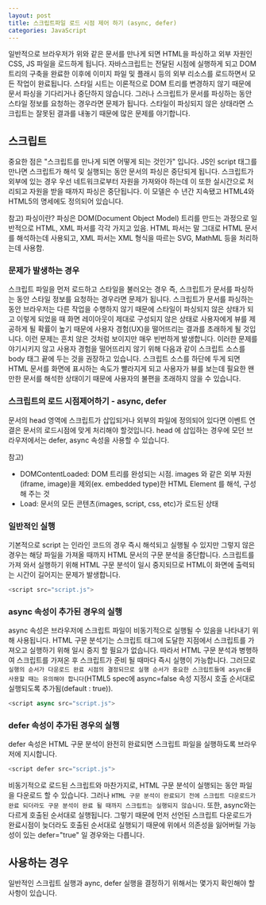 ```yaml
---
layout: post
title: 스크립트파일 로드 시점 제어 하기 (async, defer)
categories: JavaScript
---
```



일반적으로 브라우저가 위와 같은 문서를 만나게 되면 HTML을 파싱하고 외부 자원인 CSS, JS 파일을 로드하게 됩니다. 자바스크립트는 전달된 시점에 실행하게 되고 DOM 트리의 구축을 완료한 이후에 이미지 파일 및 플래시 등의 외부 리소스를 로드하면서 모든 작업이 완료됩니다. 스타일 시트는 이론적으로 DOM 트리를 변경하지 않기 때문에 문서 파싱을 기다리거나 중단하지 않습니다. 그러나 스크립트가 문서를 파싱하는 동안 스타일 정보를 요청하는 경우라면 문제가 됩니다. 스타일이 파싱되지 않은 상태라면 스크립트는 잘못된 결과를 내놓기 때문에 많은 문제를 야기합니다.


## 스크립트
중요한 점은 "스크립트를 만나게 되면 어떻게 되는 것인가" 입니다. JS인 script 태그를 만나면 스크립트가 해석 및 실행되는 동안 문서의 파싱은 중단되게 됩니다. 스크립트가 외부에 있는 경우 우선 네트워크로부터 자원을 가져와야 하는데 이 또한 실시간으로 처리되고 자원을 받을 때까지 파싱은 중단됩니다. 이 모델은 수 년간 지속됐고 HTML4와 HTML5의 명세에도 정의되어 있습니다.

참고) 파싱이란? 파싱은 DOM(Document Object Model) 트리를 만드는 과정으로 일반적으로 HTML, XML 파서를 각각 가지고 있음. HTML 파서는 말 그대로 HTML 문서를 해석하는데 사용되고, XML 파서는 XML 형식을 따르는 SVG, MathML 등을 처리하는데 사용함.

### 문제가 발생하는 경우
스크립트 파일을 먼저 로드하고 스타일을 불러오는 경우 즉, 스크립트가 문서를 파싱하는 동안 스타일 정보를 요청하는 경우라면 문제가 됩니다. 스크립트가 문서를 파싱하는 동안 브라우저는 다른 작업을 수행하지 않기 때문에 스타일이 파싱되지 않은 상태가 되고 이렇게 되었을 때 화면 레이아웃이 제대로 구성되지 않은 상태로 사용자에게 뷰를 제공하게 될 확률이 높기 때문에 사용자 경험(UX)을 떨어뜨리는 결과를 초래하게 될 것입니다. 이런 문제는 흔치 않은 것처럼 보이지만 매우 빈번하게 발생합니다. 이러한 문제를 야기시키지 않고 사용자 경험을 떨어뜨리지 않기 위해 다음과 같이 스크립트 소스를 body 태그 끝에 두는 것을 권장하고 있습니다. 스크립트 소스를 하단에 두게 되면 HTML 문서를 화면에 표시하는 속도가 빨라지게 되고 사용자가 뷰를 보는데 필요한 왠만한 문서를 해석한 상태이기 때문에 사용자의 불편을 초래하지 않을 수 있습니다.


### 스크립트의 로드 시점제어하기 - async, defer
문서의 head 영역에 스크립트가 삽입되거나 외부의 파일에 정의되어 있다면 이벤트 연결은 문서의 로드시점에 맞게 처리해야 할것입니다. head 에 삽입하는 경우에 모던 브라우저에서는 defer, async 속성을 사용할 수 있습니다.

참고)
- DOMContentLoaded: DOM 트리를 완성되는 시점. images 와 같은 외부 자원(iframe, image)을 제외(ex. embedded type)한 HTML Element 를 해석, 구성해 주는 것
- Load: 문서의 모든 콘텐츠(images, script, css, etc)가 로드된 상태





### 일반적인 실행
기본적으로 script 는 인라인 코드의 경우 즉시 해석되고 실행될 수 있지만 그렇지 않은 경우는 해당 파일을 가져올 때까지 HTML 문서의 구문 분석을 중단합니다. 스크립트를 가져 와서 실행하기 위해 HTML 구문 분석이 일시 중지되므로 HTML이 화면에 출력되는 시간이 길어지는 문제가 발생합니다.

```js
<script src="script.js">
```

### async 속성이 추가된 경우의 실행

async 속성은 브라우저에 스크립트 파일이 비동기적으로 실행될 수 있음을 나타내기 위해 사용됩니다. HTML 구문 분석기는 스크립트 태그에 도달한 지점에서 스크립트를 가져오고 실행하기 위해 일시 중지 할 필요가 없습니다. 따라서 HTML 구문 분석과 병행하여 스크립트를 가져온 후 스크립트가 준비 될 때마다 즉시 실행이 가능합니다. 그러므로 `실행의 순서가 다운로드 완료 시점의 결정되므로 실행 순서가 중요한 스크립트들에 async를 사용할 때는 유의해야 합니다`(HTML5 spec에 async=false 속성 지정시 호출 순서대로 실행되도록 추가됨(default : true)).


```js
<script async src="script.js">
```

### defer 속성이 추가된 경우의 실행

defer 속성은 HTML 구문 분석이 완전히 완료되면 스크립트 파일을 실행하도록 브라우저에 지시합니다.

```js
<script defer src="script.js">
```

비동기적으로 로드된 스크립트와 마찬가지로, HTML 구문 분석이 실행되는 동안 파일을 다운로드 할 수 있습니다. 그러나 `HTML 구문 분석이 완료되기 전에 스크립트 다운로드가 완료 되더라도 구문 분석이 완료 될 때까지 스크립트는 실행되지 않습니다`. 또한, async와는 다르게 호출된 순서대로 실행됩니다.
그렇기 때문에 먼저 선언된 스크립트 다운로드가 완료시점이 늦더라도 호출된 순서대로 실행되기 때문에 위에서 의존성을 잃어버릴 가능성이 있는 defer="true" 일 경우와는 다릅니다.

## 사용하는 경우
일반적인 스크립트 실행과 aync, defer 실행을 결정하기 위해서는 몇가지 확인해야 할 사항이 있습니다.

### <script> 요소는 어디에 있는가?

script 요소가 문서 맨 끝에 있지 않으면 스크립트의 비동기 및 지연 실행이 더 중요합니다. HTML 문서는 첫 번째 여는 <html> 요소부터 닫히는 순서로 파싱됩니다. 외부 소스 JavaScript 파일이 닫는 </body> 요소 바로 앞에 있으면, async 또는 defer 속성을 사용하는 것이 큰 효과가 없습니다(HTML 파서가 그 시점까지 문서의 대다수를 완성 했기 때문에 지연에 의미가 크게 없다는 것이다).

### 스크립트 자체가 포함되어 있는가?

다른 파일들에 종속적이지 않거나 종속성 자체가 없는 스크립트 파일의 경우 async 속성이 특히 유용합니다. 파일이 어느 지점에서 실행되는지 정확히 알 필요가 없기 때문에 비동기 로드가 가장 적합합니다.

### 스크립트가 완전히 구문 분석 된 DOM에 의존하는가?

대부분의 경우 스크립트 파일에는 DOM과의 상호 작용이 필요한 기능이 포함되어 있거나 페이지에 포함된 다른 파일에 대한 종속성이 있을 수 있습니다. 이러한 경우 스크립트를 실행하기 전에 DOM이 완전히 해석되어야 정상적인 동작을 할 수 있습니다. 일반적으로 이러한 스크립트 파일은 페이지의 맨 아래에 배치되어 모든 내용이 파싱된 후에 동작하도록 해야 합니다. 그러나 어떤 이유로든 문제의 파일을 다른 위치에 배치해야 하는 상황에서는 defer 속성을 사용할 수 있습니다.

### 스크립트가 작고 종속성을 가지는가?

마지막으로 스크립트가 비교적 작고 다른 파일에 의존하는 경우 인라인으로 정의하는 것이 더 유용 할 수 있습니다. 인라인을 사용하면 HTML 문서의 구문 분석이 차단되지만 크기가 작으면 큰 문제가 되지 않습니다. 또한 다른 파일에 의존하는 경우 차단이 필요할 수 있습니다.

## 결론

사이트의 성능을 향상시키는 방법을 이해하는데 다음 브라우저의 렌더링 순서는 매우 유용합니다.

- DOM 트리 구축(Constructing the DOM Tree)
- CSSOM 트리 구축(Constructing the CSSOM Tree)
- JavaScript 실행(Running JavaScript)
- 랜더링 트리 구축(Creating the Render Tree)
- 레이아웃 생성(Generating the Layout)
- 페인팅(Painting)

CSS는 "렌더링 차단 리소스"로, 완전히 파싱하지 않으면 렌더링 트리를 구성할 수 없습니다. JavaScript는 "파서 차단 리소스(parser blocking resource)"로, HTML 문서 자체의 구문 분석은 JavaScript에 의해 차단될 수 있습니다. 파서가 내부 태그이든 외부 태그이든 script 태그에 도달하면 (외부 태그 인 경우) fetch를 중단하고 실행합니다. 따라서 문서 내의 요소를 참조하는 JavaScript 파일이 있는 경우 해당 문서가 표시된 후에 배치 해야 합니다. JavaScript가 파서 차단(parser blocking)되는 것을 피하기 위해 async 속성을 적용하여 비동기적으로 로드 할 수 있습니다.

async와 defer를 지원하는 브라우저는 브라우저가 가지고 있는 JavaScript 엔진마다 약간 다를 수 있습니다.

---

해당 내용은 다음 글을 참고 하였습니다.

- https://blog.asamaru.net/2017/05/04/script-async-defer/
- https://d2.naver.com/helloworld/59361
- https://webclub.tistory.com/630
